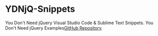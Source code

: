 # YDNjQ-Snippets
 You Don't Need jQuery Visual Studio Code & Sublime Text Snippets.
 You Don't Need jQuery Examples<a href="https://github.com/nefe/You-Dont-Need-jQuery">GitHub Repository</a>.
